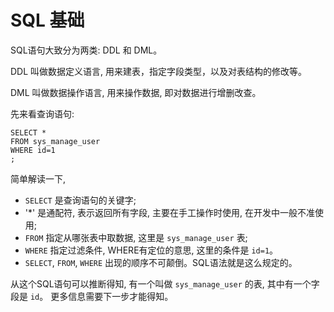# SQL 基础


SQL语句大致分为两类:  DDL 和 DML。

DDL 叫做数据定义语言, 用来建表，指定字段类型，以及对表结构的修改等。

DML 叫做数据操作语言, 用来操作数据, 即对数据进行增删改查。

先来看查询语句:

```
SELECT *
FROM sys_manage_user
WHERE id=1
;
```

简单解读一下, 

- `SELECT` 是查询语句的关键字;
- '*' 是通配符, 表示返回所有字段, 主要在手工操作时使用, 在开发中一般不准使用;
- `FROM` 指定从哪张表中取数据, 这里是 `sys_manage_user` 表;
- `WHERE` 指定过滤条件, WHERE有定位的意思, 这里的条件是 `id=1`。
- `SELECT`, `FROM`, `WHERE` 出现的顺序不可颠倒。SQL语法就是这么规定的。

从这个SQL语句可以推断得知, 有一个叫做 `sys_manage_user` 的表, 其中有一个字段是 `id`。 更多信息需要下一步才能得知。











